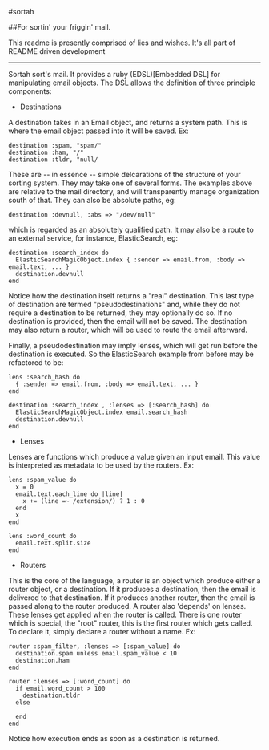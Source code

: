 #sortah 

##For sortin' your friggin' mail.

This readme is presently comprised of lies and wishes. It's all part of README
driven development

--------------------------------------------------------------------------------

Sortah sort's mail. It provides a ruby (EDSL)[Embedded DSL] for manipulating
email objects. The DSL allows the definition of three principle components:

- Destinations

A destination takes in an Email object, and returns a system path. This is where
the email object passed into it will be saved. Ex:

    destination :spam, "spam/" 
    destination :ham, "/"
    destination :tldr, "null/ 

These are -- in essence -- simple delcarations of the structure of your sorting
system. They may take one of several forms. The examples above are relative to
the mail directory, and will transparently manage organization south of that.
They can also be absolute paths, eg:

    destination :devnull, :abs => "/dev/null"

which is regarded as an absolutely qualified path. It may also be a route to an
external service, for instance, ElasticSearch, eg:

    destination :search_index do
      ElasticSearchMagicObject.index { :sender => email.from, :body => email.text, ... }
      destination.devnull
    end

Notice how the destination itself returns a "real" destination. This last type
of destination are termed "pseudodestinations" and, while they do not require
a destination to be returned, they may optionally do so. If no destination is
provided, then the email will not be saved. The destination may also return
a router, which will be used to route the email afterward. 

Finally, a pseudodestination may imply lenses, which will get run before the 
destination is executed. So the ElasticSearch example from before may be 
refactored to be:

    lens :search_hash do
      { :sender => email.from, :body => email.text, ... }
    end

    destination :search_index , :lenses => [:search_hash] do
      ElasticSearchMagicObject.index email.search_hash
      destination.devnull
    end

- Lenses

Lenses are functions which produce a value given an input email. This value is
interpreted as metadata to be used by the routers. Ex:

    lens :spam_value do
      x = 0
      email.text.each_line do |line|
        x += (line =~ /extension/) ? 1 : 0
      end
      x
    end

    lens :word_count do
      email.text.split.size
    end

- Routers

This is the core of the language, a router is an object which produce either a
router object, or a destination. If it produces a destination, then the email is
delivered to that destination. If it produces another router, then the email is
passed along to the router produced. A router also 'depends' on lenses. These
lenses get applied when the router is called. There is one router which is
special, the "root" router, this is the first router which gets called. To
declare it, simply declare a router without a name. Ex:

    router :spam_filter, :lenses => [:spam_value] do
      destination.spam unless email.spam_value < 10
      destination.ham
    end

    router :lenses => [:word_count] do
      if email.word_count > 100 
        destination.tldr
      else

      end
    end

Notice how execution ends as soon as a destination is returned.
